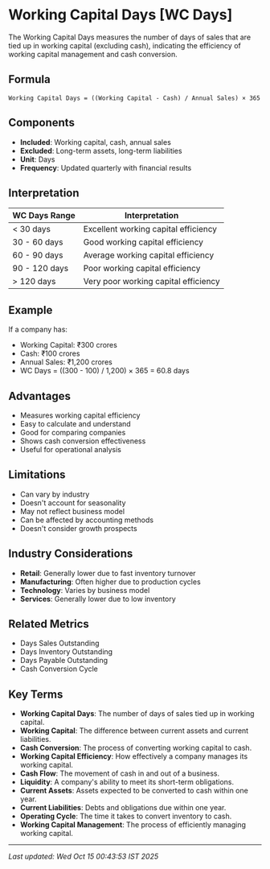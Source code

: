 # Working Capital Days [WC Days]

The Working Capital Days measures the number of days of sales that are tied up in working capital (excluding cash), indicating the efficiency of working capital management and cash conversion.

## Formula
```text
Working Capital Days = ((Working Capital - Cash) / Annual Sales) × 365
```

## Components
- **Included**: Working capital, cash, annual sales
- **Excluded**: Long-term assets, long-term liabilities
- **Unit**: Days
- **Frequency**: Updated quarterly with financial results

## Interpretation
| WC Days Range | Interpretation |
|---------------|----------------|
| < 30 days | Excellent working capital efficiency |
| 30 - 60 days | Good working capital efficiency |
| 60 - 90 days | Average working capital efficiency |
| 90 - 120 days | Poor working capital efficiency |
| > 120 days | Very poor working capital efficiency |

## Example
If a company has:
- Working Capital: ₹300 crores
- Cash: ₹100 crores
- Annual Sales: ₹1,200 crores
- WC Days = ((300 - 100) / 1,200) × 365 = 60.8 days

## Advantages
- Measures working capital efficiency
- Easy to calculate and understand
- Good for comparing companies
- Shows cash conversion effectiveness
- Useful for operational analysis

## Limitations
- Can vary by industry
- Doesn't account for seasonality
- May not reflect business model
- Can be affected by accounting methods
- Doesn't consider growth prospects

## Industry Considerations
- **Retail**: Generally lower due to fast inventory turnover
- **Manufacturing**: Often higher due to production cycles
- **Technology**: Varies by business model
- **Services**: Generally lower due to low inventory

## Related Metrics
- Days Sales Outstanding
- Days Inventory Outstanding
- Days Payable Outstanding
- Cash Conversion Cycle

## Key Terms
- **Working Capital Days**: The number of days of sales tied up in working capital.
- **Working Capital**: The difference between current assets and current liabilities.
- **Cash Conversion**: The process of converting working capital to cash.
- **Working Capital Efficiency**: How effectively a company manages its working capital.
- **Cash Flow**: The movement of cash in and out of a business.
- **Liquidity**: A company's ability to meet its short-term obligations.
- **Current Assets**: Assets expected to be converted to cash within one year.
- **Current Liabilities**: Debts and obligations due within one year.
- **Operating Cycle**: The time it takes to convert inventory to cash.
- **Working Capital Management**: The process of efficiently managing working capital.

---
*Last updated: Wed Oct 15 00:43:53 IST 2025*
